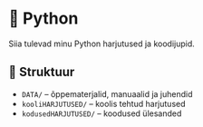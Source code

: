 # 🐍 Python

Siia tulevad minu Python harjutused ja koodijupid.


## 📁 Struktuur

- `DATA/` – õppematerjalid, manuaalid ja juhendid
- `kooliHARJUTUSED/` – koolis tehtud harjutused
- `kodusedHARJUTUSED/` – koodused ülesanded